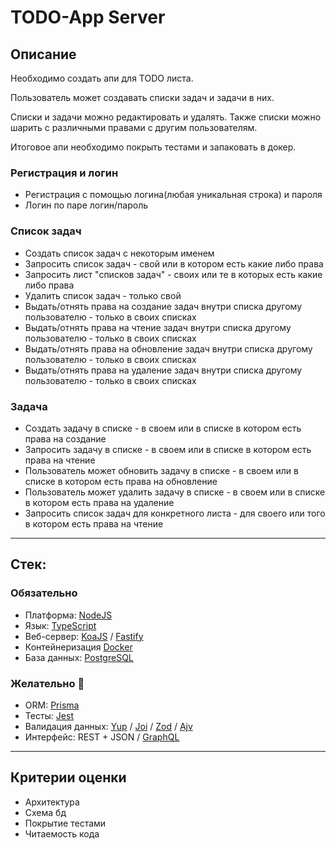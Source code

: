 # TODO-App Server

## Описание

Необходимо создать апи для TODO листа.

Пользователь может создавать списки задач и задачи в них.

Списки и задачи можно редактировать и удалять. Также списки можно шарить с различными правами с другим пользователям.

Итоговое апи необходимо покрыть тестами и запаковать в докер.

### Регистрация и логин

- Регистрация с помощью логина(любая уникальная строка) и пароля
- Логин по паре логин/пароль

### Список задач

- Создать список задач с некоторым именем
- Запросить список задач - свой или в котором есть какие либо права
- Запросить лист "списков задач" - своих или те в которых есть какие либо права
- Удалить список задач - только свой
- Выдать/отнять права на создание задач внутри списка другому пользователю - только в своих списках
- Выдать/отнять права на чтение задач внутри списка другому пользователю - только в своих списках
- Выдать/отнять права на обновление задач внутри списка другому пользователю - только в своих списках
- Выдать/отнять права на удаление задач внутри списка другому пользователю - только в своих списках

### Задача

- Создать задачу в списке - в своем или в списке в котором есть права на создание
- Запросить задачу в списке - в своем или в списке в котором есть права на чтение
- Пользователь может обновить задачу в списке - в своем или в списке в котором есть права на обновление
- Пользователь может удалить задачу в списке - в своем или в списке в котором есть права на удаление
- Запросить список задач для конкретного листа - для своего или того в котором есть права на чтение

---

## Стек:

### Обязательно

- Платформа: [NodeJS](https://nodejs.org/en/)
- Язык: [TypeScript](https://www.typescriptlang.org)
- Веб-сервер: [KoaJS](https://koajs.com) / [Fastify](https://www.fastify.io/)
- Контейнеризация [Docker](https://www.docker.com)
- База данных: [PostgreSQL](https://www.postgresql.org)

### Желательно 🙂

- ORM: [Prisma](https://www.prisma.io)
- Тесты: [Jest](https://jestjs.io)
- Валидация данных: [Yup](https://github.com/jquense/yup) / [Joi](https://joi.dev) / [Zod](https://zod.dev) / [Ajv](https://ajv.js.org/)
- Интерфейс: REST + JSON / [GraphQL](https://graphql.org)

---

## Критерии оценки

- Архитектура
- Схема бд
- Покрытие тестами
- Читаемость кода
